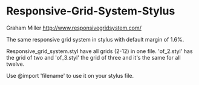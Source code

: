 # Responsive-Grid-System-Stylus
Graham Miller 
http://www.responsivegridsystem.com/

The same responsive grid system in stylus with default margin of 1.6%. 

Responsive_grid_system.styl have all grids (2-12) in one file. 'of_2.styl' has the grid of two and 'of_3.styl' the grid of three and it's the same for all twelve.

Use @import 'filename' to use it on your stylus file.
